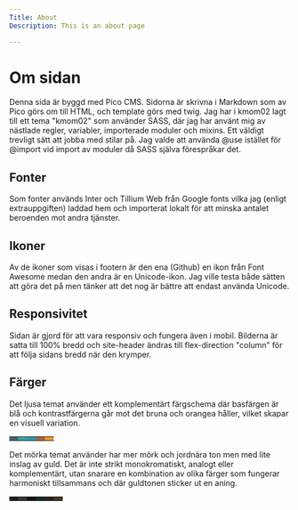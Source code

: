 ```yaml
---
Title: About
Description: This is an about page

---
```


Om sidan
==========================

Denna sida är byggd med Pico CMS. Sidorna är skrivna i Markdown som av Pico görs om till HTML, och template görs med twig.
Jag har i kmom02 lagt till ett tema "kmom02" som använder SASS, där jag har använt mig av nästlade regler, variabler, importerade moduler och mixins. Ett väldigt trevligt sätt att jobba med stilar på. Jag valde att använda @use istället för @import vid import av moduler då SASS själva förespråkar det.


## Fonter
Som fonter används Inter och Tillium Web från Google fonts vilka jag (enligt extrauppgiften) laddad hem och importerat lokalt för att minska antalet beroenden mot andra tjänster.

## Ikoner
Av de ikoner som visas i footern är den ena (Github) en ikon från Font Awesome medan den andra är en Unicode-ikon. Jag ville testa både sätten att göra det på men tänker att det nog är bättre att endast använda Unicode.

## Responsivitet
Sidan är gjord för att vara responsiv och fungera även i mobil. Bilderna är satta till 100% bredd och site-header ändras till flex-direction "column" för att följa sidans bredd när den krymper.

## Färger
Det ljusa temat använder ett komplementärt färgschema där basfärgen är blå och kontrastfärgerna går mot det bruna och orangea håller, vilket skapar en visuell variation.
<div class="colors">
<table>
<tr>
<td style="background-color: #3C6975">
<td style="background-color: #37a6a2">
<td style="background-color: #2F98B5">
<td style="background-color: #A06A37">
<td style="background-color: #f99428">
</tr>
</table>
</div>

Det mörka temat använder har mer mörk och jordnära ton men med lite inslag av guld. Det är inte strikt monokromatiskt, analogt eller komplementärt, utan snarare en kombination av olika färger som fungerar harmoniskt tillsammans och där guldtonen sticker ut en aning.
<div class="colors">
<table>
<tr>
<td style="background-color: #1E1E1E">
<td style="background-color: #313730">
<td style="background-color: #121617">
<td style="background-color: #17272B">
<td style="background-color: #312121">
<td style="background-color: #42341a">
</tr>
</table>
</div>